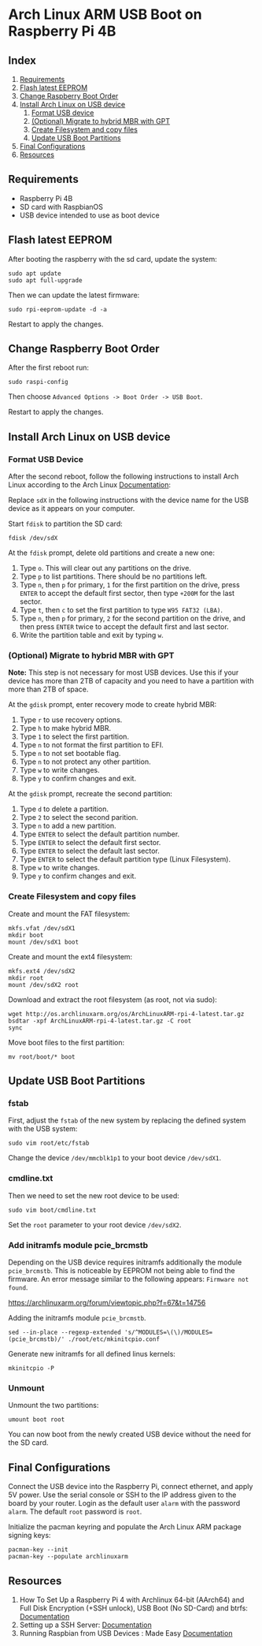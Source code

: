 # Arch Linux ARM USB Boot on Raspberry Pi 4B

## Index

1. [Requirements](#requirements)
2. [Flash latest EEPROM](#flash-latest-eeprom)
3. [Change Raspberry Boot Order](#change-raspberry-boot-order)
4. [Install Arch Linux on USB device](#install-arch-linux-on-usb-device)
   1. [Format USB device](#format-usb-device)
   2. [(Optional) Migrate to hybrid MBR with GPT](#optional-migrate-to-hybrid-mbr-with-gpt)
   3. [Create Filesystem and copy files](#create-filesystem-and-copy-files)
   4. [Update USB Boot Partitions](#update-usb-boot-partitions)
5. [Final Configurations](#final-configurations)
6. [Resources](#resources)

## Requirements

- Raspberry Pi 4B
- SD card with RaspbianOS
- USB device intended to use as boot device

## Flash latest EEPROM

After booting the raspberry with the sd card, update the system:

```shell
sudo apt update
sudo apt full-upgrade
```

Then we can update the latest firmware:

```shell
sudo rpi-eeprom-update -d -a
```

Restart to apply the changes.

## Change Raspberry Boot Order

After the first reboot run:

```shell
sudo raspi-config
```

Then choose `Advanced Options -> Boot Order -> USB Boot`.

Restart to apply the changes.

## Install Arch Linux on USB device

### Format USB Device

After the second reboot, follow the following instructions to install Arch Linux
according to the Arch Linux
[Documentation](https://archlinuxarm.org/platforms/armv8/broadcom/raspberry-pi-4):

Replace `sdX` in the following instructions with the device name for the USB
device as it appears on your computer.

Start `fdisk` to partition the SD card:

```shell
fdisk /dev/sdX
```

At the `fdisk` prompt, delete old partitions and create a new one:

1. Type `o`. This will clear out any partitions on the drive.
2. Type `p` to list partitions. There should be no partitions left.
3. Type `n`, then `p` for primary, `1` for the first partition on the drive,
   press `ENTER` to accept the default first sector, then type `+200M` for the
   last sector.
4. Type `t`, then `c` to set the first partition to type `W95 FAT32 (LBA)`.
5. Type `n`, then `p` for primary, `2` for the second partition on the drive,
   and then press `ENTER` twice to accept the default first and last sector.
6. Write the partition table and exit by typing `w`.

### (Optional) Migrate to hybrid MBR with GPT

**Note:** This step is not necessary for most USB devices. Use this if your
device has more than 2TB of capacity and you need to have a partition with more
than 2TB of space.

At the `gdisk` prompt, enter recovery mode to create hybrid MBR:

1. Type `r` to use recovery options.
2. Type `h` to make hybrid MBR.
3. Type `1` to select the first partition.
4. Type `n` to not format the first partition to EFI.
5. Type `n` to not set bootable flag.
6. Type `n` to not protect any other partition.
7. Type `w` to write changes.
8. Type `y` to confirm changes and exit.

At the `gdisk` prompt, recreate the second partition:

1. Type `d` to delete a partition.
2. Type `2` to select the second parition.
3. Type `n` to add a new partition.
4. Type `ENTER` to select the default partition number.
5. Type `ENTER` to select the default first sector.
6. Type `ENTER` to select the default last sector.
7. Type `ENTER` to select the default partition type (Linux Filesystem).
8. Type `w` to write changes.
9. Type `y` to confirm changes and exit.

### Create Filesystem and copy files

Create and mount the FAT filesystem:

```shell
mkfs.vfat /dev/sdX1
mkdir boot
mount /dev/sdX1 boot
```

Create and mount the ext4 filesystem:

```shell
mkfs.ext4 /dev/sdX2
mkdir root
mount /dev/sdX2 root
```

Download and extract the root filesystem (as root, not via sudo):

```shell
wget http://os.archlinuxarm.org/os/ArchLinuxARM-rpi-4-latest.tar.gz
bsdtar -xpf ArchLinuxARM-rpi-4-latest.tar.gz -C root
sync
```

Move boot files to the first partition:

```shell
mv root/boot/* boot
```

## Update USB Boot Partitions

### fstab

First, adjust the `fstab` of the new system by replacing the defined system with
the USB system:

```shell
sudo vim root/etc/fstab
```

Change the device `/dev/mmcblk1p1` to your boot device `/dev/sdX1`.

### cmdline.txt

Then we need to set the new root device to be used:

```shell
sudo vim boot/cmdline.txt
```

Set the `root` parameter to your root device `/dev/sdX2`.

### Add initramfs module pcie_brcmstb

Depending on the USB device requires initramfs additionally the module
`pcie_brcmstb`. This is noticeable by EEPROM not being able to find the
firmware. An error message similar to the following appears: `Firmware not
found`.

https://archlinuxarm.org/forum/viewtopic.php?f=67&t=14756

Adding the initramfs module `pcie_brcmstb`.

```shell
sed --in-place --regexp-extended 's/^MODULES=\(\)/MODULES=(pcie_brcmstb)/' ./root/etc/mkinitcpio.conf
```

Generate new initramfs for all defined linus kernels:

```shell
mkinitcpio -P
```

### Unmount

Unmount the two partitions:

```shell
umount boot root
```

You can now boot from the newly created USB device without the need for the SD
card.

## Final Configurations

Connect the USB device into the Raspberry Pi, connect ethernet, and apply 5V
power. Use the serial console or SSH to the IP address given to the board by
your router. Login as the default user `alarm` with the password `alarm`. The
default `root` password is `root`.

Initialize the pacman keyring and populate the Arch Linux ARM package signing keys:

```shell
pacman-key --init
pacman-key --populate archlinuxarm
```

## Resources

1. How To Set Up a Raspberry Pi 4 with Archlinux 64-bit (AArch64) and Full Disk
   Encryption (+SSH unlock), USB Boot (No SD-Card) and btrfs:
   [Documentation](https://gist.github.com/XSystem252/d274cd0af836a72ff42d590d59647928)
2. Setting up a SSH Server:
   [Documentation](https://www.raspberrypi.org/documentation/computers/remote-access.html#setting-up-a-ssh-server)
3. Running Raspbian from USB Devices : Made Easy
   [Documentation](https://www.raspberrypi.org/forums/viewtopic.php?f=29&t=196778)
